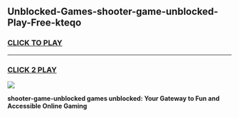 
## Unblocked-Games-shooter-game-unblocked-Play-Free-kteqo
<h3>
<a href="https://premium76.site?title=shooter-game-unblocked&ref=22A">CLICK TO PLAY</a></h3>
<hr>

<h3>
<a href="https://premium76.site?title=shooter-game-unblocked&ref=22A">CLICK 2 PLAY</a>
  
</h3>

<a href="https://premium76.site?title=shooter-game-unblocked&ref=22A"><img src="https://clearcache.store/games.png"></a>


**shooter-game-unblocked games unblocked: Your Gateway to Fun and Accessible Online Gaming**
